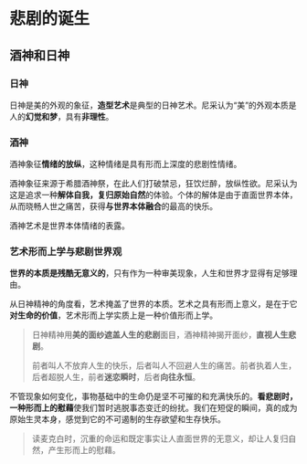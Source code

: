 # 悲剧的诞生

## 酒神和日神

### 日神

日神是美的外观的象征，**造型艺术**是典型的日神艺术。尼采认为“美”的外观本质是人的**幻觉和梦**，具有**非理性**。

### 酒神

酒神象征**情绪的放纵**，这种情绪是具有形而上深度的悲剧性情绪。

酒神象征来源于希腊酒神祭，在此人们打破禁忌，狂饮烂醉，放纵性欲。尼采认为这是追求一种**解体自我，复归原始自然**的体验。个体的解体是由于直面世界本体，从而晓畅人世之痛苦，获得**与世界本体融合**的最高的快乐。

酒神艺术是世界本体情绪的表露。

### 艺术形而上学与悲剧世界观

**世界的本质是残酷无意义的**，只有作为一种审美现象，人生和世界才显得有足够理由。

从日神精神的角度看，艺术掩盖了世界的本质。艺术之具有形而上意义，是在于它**对生命的价值**，艺术形而上学实质上是一种价值形而上学。

> 日神精神用**美的面纱遮盖人生的悲剧**面目，酒神精神揭开面纱，**直视人生悲剧**。
>
> 前者叫人不放弃人生的快乐，后者叫人不回避人生的痛苦。前者执着人生，后者超脱人生，前者**迷恋瞬时**，后者**向往永恒**。

不管现象如何变化，事物基础中的生命仍是坚不可摧的和充满快乐的。**看悲剧时，一种形而上的慰藉**使我们暂时逃脱事态变迁的纷扰。我们在短促的瞬间，真的成为原始生灵本身，感觉到它的不可遏制的生存欲望和生存快乐。

> 读麦克白时，沉重的命运和既定事实让人直面世界的无意义，却让人复归自然，产生形而上的慰藉。